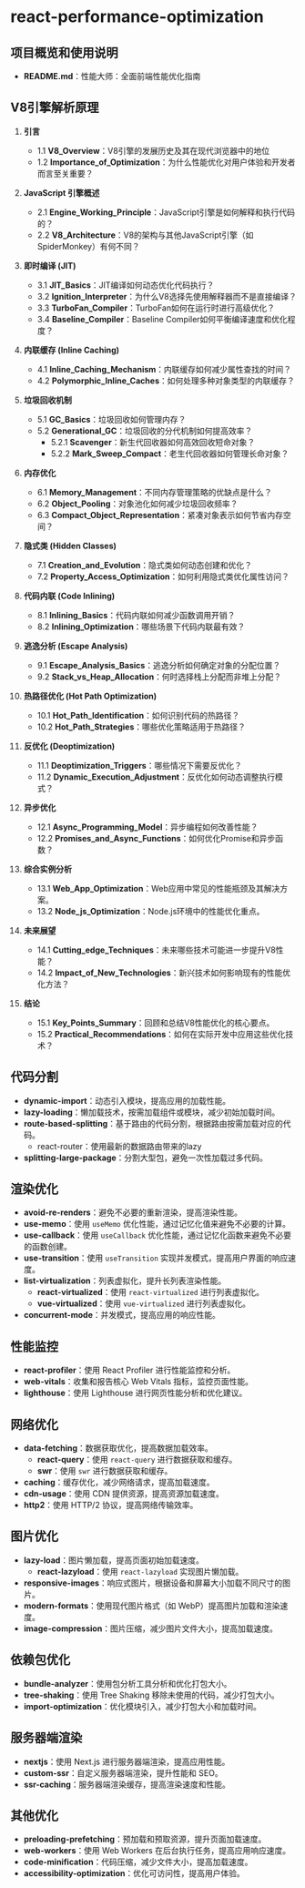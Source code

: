 # react-performance-optimization

## 项目概览和使用说明
- **README.md**：性能大师：全面前端性能优化指南

## V8引擎解析原理
1. **引言**
   - 1.1 **V8_Overview**：V8引擎的发展历史及其在现代浏览器中的地位
   - 1.2 **Importance_of_Optimization**：为什么性能优化对用户体验和开发者而言至关重要？

2. **JavaScript 引擎概述**
   - 2.1 **Engine_Working_Principle**：JavaScript引擎是如何解释和执行代码的？
   - 2.2 **V8_Architecture**：V8的架构与其他JavaScript引擎（如SpiderMonkey）有何不同？

3. **即时编译 (JIT)**
   - 3.1 **JIT_Basics**：JIT编译如何动态优化代码执行？
   - 3.2 **Ignition_Interpreter**：为什么V8选择先使用解释器而不是直接编译？
   - 3.3 **TurboFan_Compiler**：TurboFan如何在运行时进行高级优化？
   - 3.4 **Baseline_Compiler**：Baseline Compiler如何平衡编译速度和优化程度？

4. **内联缓存 (Inline Caching)**
   - 4.1 **Inline_Caching_Mechanism**：内联缓存如何减少属性查找的时间？
   - 4.2 **Polymorphic_Inline_Caches**：如何处理多种对象类型的内联缓存？

5. **垃圾回收机制**
   - 5.1 **GC_Basics**：垃圾回收如何管理内存？
   - 5.2 **Generational_GC**：垃圾回收的分代机制如何提高效率？
       - 5.2.1 **Scavenger**：新生代回收器如何高效回收短命对象？
       - 5.2.2 **Mark_Sweep_Compact**：老生代回收器如何管理长命对象？

6. **内存优化**
   - 6.1 **Memory_Management**：不同内存管理策略的优缺点是什么？
   - 6.2 **Object_Pooling**：对象池化如何减少垃圾回收频率？
   - 6.3 **Compact_Object_Representation**：紧凑对象表示如何节省内存空间？

7. **隐式类 (Hidden Classes)**
   - 7.1 **Creation_and_Evolution**：隐式类如何动态创建和优化？
   - 7.2 **Property_Access_Optimization**：如何利用隐式类优化属性访问？

8. **代码内联 (Code Inlining)**
   - 8.1 **Inlining_Basics**：代码内联如何减少函数调用开销？
   - 8.2 **Inlining_Optimization**：哪些场景下代码内联最有效？

9. **逃逸分析 (Escape Analysis)**
   - 9.1 **Escape_Analysis_Basics**：逃逸分析如何确定对象的分配位置？
   - 9.2 **Stack_vs_Heap_Allocation**：何时选择栈上分配而非堆上分配？

10. **热路径优化 (Hot Path Optimization)**
    - 10.1 **Hot_Path_Identification**：如何识别代码的热路径？
    - 10.2 **Hot_Path_Strategies**：哪些优化策略适用于热路径？

11. **反优化 (Deoptimization)**
    - 11.1 **Deoptimization_Triggers**：哪些情况下需要反优化？
    - 11.2 **Dynamic_Execution_Adjustment**：反优化如何动态调整执行模式？

12. **异步优化**
    - 12.1 **Async_Programming_Model**：异步编程如何改善性能？
    - 12.2 **Promises_and_Async_Functions**：如何优化Promise和异步函数？

13. **综合实例分析**
    - 13.1 **Web_App_Optimization**：Web应用中常见的性能瓶颈及其解决方案。
    - 13.2 **Node_js_Optimization**：Node.js环境中的性能优化重点。

14. **未来展望**
    - 14.1 **Cutting_edge_Techniques**：未来哪些技术可能进一步提升V8性能？
    - 14.2 **Impact_of_New_Technologies**：新兴技术如何影响现有的性能优化方法？

15. **结论**
    - 15.1 **Key_Points_Summary**：回顾和总结V8性能优化的核心要点。
    - 15.2 **Practical_Recommendations**：如何在实际开发中应用这些优化技术？

## 代码分割
- **dynamic-import**：动态引入模块，提高应用的加载性能。
- **lazy-loading**：懒加载技术，按需加载组件或模块，减少初始加载时间。
- **route-based-splitting**：基于路由的代码分割，根据路由按需加载对应的代码。
    - react-router：使用最新的数据路由带来的lazy
- **splitting-large-package**：分割大型包，避免一次性加载过多代码。

## 渲染优化
- **avoid-re-renders**：避免不必要的重新渲染，提高渲染性能。
- **use-memo**：使用 `useMemo` 优化性能，通过记忆化值来避免不必要的计算。
- **use-callback**：使用 `useCallback` 优化性能，通过记忆化函数来避免不必要的函数创建。
- **use-transition**：使用 `useTransition` 实现并发模式，提高用户界面的响应速度。
- **list-virtualization**：列表虚拟化，提升长列表渲染性能。
  - **react-virtualized**：使用 `react-virtualized` 进行列表虚拟化。
  - **vue-virtualized**：使用 `vue-virtualized` 进行列表虚拟化。
- **concurrent-mode**：并发模式，提高应用的响应性能。

## 性能监控
- **react-profiler**：使用 React Profiler 进行性能监控和分析。
- **web-vitals**：收集和报告核心 Web Vitals 指标，监控页面性能。
- **lighthouse**：使用 Lighthouse 进行网页性能分析和优化建议。

## 网络优化
- **data-fetching**：数据获取优化，提高数据加载效率。
  - **react-query**：使用 `react-query` 进行数据获取和缓存。
  - **swr**：使用 `swr` 进行数据获取和缓存。
- **caching**：缓存优化，减少网络请求，提高加载速度。
- **cdn-usage**：使用 CDN 提供资源，提高资源加载速度。
- **http2**：使用 HTTP/2 协议，提高网络传输效率。

## 图片优化
- **lazy-load**：图片懒加载，提高页面初始加载速度。
  - **react-lazyload**：使用 `react-lazyload` 实现图片懒加载。
- **responsive-images**：响应式图片，根据设备和屏幕大小加载不同尺寸的图片。
- **modern-formats**：使用现代图片格式（如 WebP）提高图片加载和渲染速度。
- **image-compression**：图片压缩，减少图片文件大小，提高加载速度。

## 依赖包优化
- **bundle-analyzer**：使用包分析工具分析和优化打包大小。
- **tree-shaking**：使用 Tree Shaking 移除未使用的代码，减少打包大小。
- **import-optimization**：优化模块引入，减少打包大小和加载时间。

## 服务器端渲染
- **nextjs**：使用 Next.js 进行服务器端渲染，提高应用性能。
- **custom-ssr**：自定义服务器端渲染，提升性能和 SEO。
- **ssr-caching**：服务器端渲染缓存，提高渲染速度和性能。

## 其他优化
- **preloading-prefetching**：预加载和预取资源，提升页面加载速度。
- **web-workers**：使用 Web Workers 在后台执行任务，提高应用响应速度。
- **code-minification**：代码压缩，减少文件大小，提高加载速度。
- **accessibility-optimization**：优化可访问性，提高用户体验。
